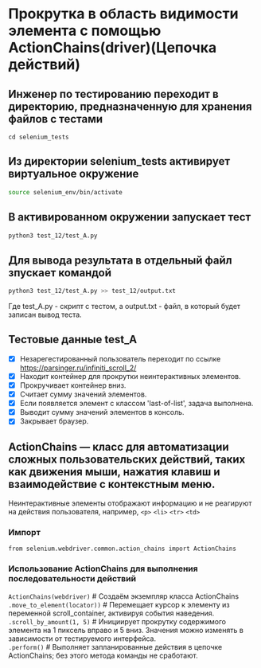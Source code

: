 # Прокрутка в область видимости элемента с помощью ActionChains(driver)(Цепочка действий)

## Инженер по тестированию переходит в директорию, предназначенную для хранения файлов с тестами
```
cd selenium_tests
```
## Из директории selenium_tests активирует виртуальное окружение
```sh
source selenium_env/bin/activate
```
## В активированном окружении запускает тест 
```sh
python3 test_12/test_A.py
```
## Для вывода результата в отдельный файл зпускает командой 
```sh
python3 test_12/test_A.py >> test_12/output.txt
```
Где test_A.py -  скрипт с тестом, а output.txt - файл, в который будет записан вывод теста.

## Тестовые данные test_A
- [x] Незарегестированный пользователь переходит по ссылке https://parsinger.ru/infiniti_scroll_2/
- [x] Находит контейнер для прокрутки неинтерактивных элементов.
- [x] Прокручивает контейнер вниз.
- [x] Считает сумму значений элементов.
- [x] Если появляется элемент с классом 'last-of-list', задача выполнена.
- [x] Выводит сумму значений элементов в консоль.
- [x] Закрывает браузер.

## ActionChains — класс для автоматизации сложных пользовательских действий, таких как движения мыши, нажатия клавиш и взаимодействие с контекстным меню.
Неинтерактивные элементы отображают информацию и не реагируют на действия пользователя, например, ```<p>``` ```<li>``` ```<tr>``` ```<td>```

### Импорт 
```from selenium.webdriver.common.action_chains import ActionChains```

### Использование ActionChains для выполнения последовательности действий
```ActionChains(webdriver)``` # Создаём экземпляр класса ActionChains\
```.move_to_element(locator))``` # Перемещает курсор к элементу из переменной scroll_container, активируя события наведения.\
```.scroll_by_amount(1, 5)``` # Инициирует прокрутку содержимого элемента на 1 пиксель вправо и 5 вниз. Значения можно изменять в зависимости от тестируемого интерфейса.\
```.perform()``` # Выполняет запланированные действия в цепочке ActionChains; без этого метода команды не сработают.
